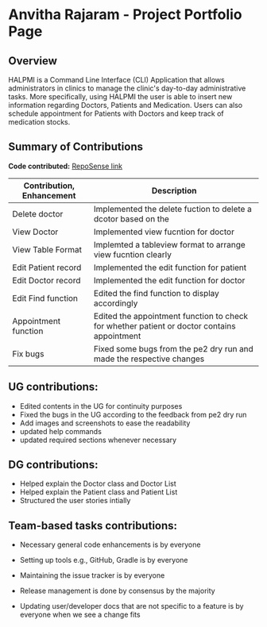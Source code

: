 # Anvitha Rajaram - Project Portfolio Page

## Overview
HALPMI is a Command Line Interface (CLI) Application that allows administrators in clinics to manage the clinic's day-to-day
administrative tasks. More specifically, using HALPMI the user is able to insert new information regarding Doctors, Patients
and Medication. Users can also schedule appointment for Patients with Doctors and keep track of medication stocks.
## Summary of Contributions

**Code contributed:** [RepoSense link](https://nus-cs2113-ay2122s2.github.io/tp-dashboard/?search=anvitha-r&sort=groupTitle&sortWithin=title&timeframe=commit&mergegroup=&groupSelect=groupByRepos&breakdown=true&checkedFileTypes=docs~functional-code~test-code~other&since=2022-02-18)
<br>


| Contribution, Enhancement | Description                                                                                 |
|---------------------------|---------------------------------------------------------------------------------------------|
| Delete doctor             | Implemented the delete fuction to delete a dcotor based on the                              |
| View Doctor               | Implemented view fucntion for doctor                                                        |
| View Table Format         | Implemted a tableview format to arrange view fucntion clearly                               |
| Edit Patient record       | Implemented the edit function for patient                                                   |
| Edit Doctor record        | Implemented the edit function for doctor                                                    |
| Edit Find function        | Edited the find function to display accordingly                                             |
| Appointment function      | Edited the appointment function to check for whether patient or doctor contains appointment |
| Fix bugs                  | Fixed some bugs from the pe2 dry run and made the respective changes                        |


## **UG contributions:**

* Edited contents in the UG for continuity purposes
* Fixed the bugs in the UG according to the feedback from pe2 dry run 
* Add images and screenshots to ease the readability
* updated help commands
* updated required sections whenever necessary 



## **DG contributions:**

* Helped explain the Doctor  class and Doctor List
* Helped explain the Patient class and Patient List
* Structured the user stories intially 

## **Team-based tasks contributions:**



* Necessary general code enhancements is by everyone

* Setting up tools e.g., GitHub, Gradle is by everyone

* Maintaining the issue tracker is by everyone

* Release management is done by consensus by the majority

* Updating user/developer docs that are not specific to a feature is by everyone when we see a change fits 